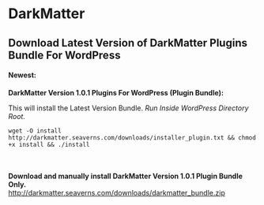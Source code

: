 # DarkMatter

<h2>Download Latest Version of DarkMatter Plugins Bundle For WordPress</h2>
<h4>Newest:</h4>
<strong>DarkMatter Version 1.0.1 Plugins For WordPress (Plugin Bundle):</strong>
<p>This will install the Latest Version Bundle.
<em>Run Inside WordPress Directory Root.</em></p>

<div class="codeblock"><code>wget -O install http://darkmatter.seaverns.com/downloads/installer_plugin.txt &amp;&amp; chmod +x install &amp;&amp; ./install</code><br><br><br>

  <p><b>Download and manually install DarkMatter Version 1.0.1 Plugin Bundle Only.</b><br>
<a href="http://darkmatter.seaverns.com/downloads/darkmatter_bundle.zip" target="_blank" rel="noopener">http://darkmatter.seaverns.com/downloads/darkmatter_bundle.zip</a></p>

